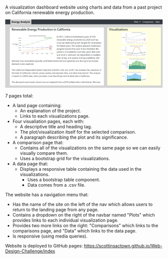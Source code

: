 A visualization dashboard website using charts and data from a past project on California renewable energy production. 

![dashboard](https://github.com/scottinsactown/CA-Renewable-Energy-Web-Dashboard--web-design/blob/master/Visualizations/energy_webpage.JPG)

7 pages total:
* A land page containing:
  * An explanation of the project.
  * Links to each visualizations page.
* Four visualiation pages, each with:
  * A descriptive title and heading tag.
  * The plot/visualization itself for the selected comparison.
  * A paragraph describing the plot and its significance.
* A comparison page that:
  * Contains all of the visualizations on the same page so we can easily visually compare them.
  * Uses a bootstrap grid for the visualizations.
* A data page that:
  * Displays a responsive table containing the data used in the visualizations.
    * Uses a bootstrap table component.
    * Data comes from a .csv file.
    
The website has a navigation menu that:
* Has the name of the site on the left of the nav which allows users to return to the landing page from any page.
* Contains a dropdown on the right of the navbar named "Plots" which provides links to each individual visualization page.
* Provides two more links on the right: "Comparisons" which links to the comparisons page, and "Data" which links to the data page.
* Is responsive (using media queries). 

Website is deployed to GitHub pages: https://scottinsactown.github.io/Web-Design-Challenge/index
